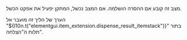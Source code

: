מצב זה קובע אם ההסרה הושלמה. אם המצב נכשל, המתקן יפעיל את אפקט הכשל.

הערך של הליך זה מועבר אל "${l10n.t("elementgui.item_extension.dispense_result_itemstack")}" בתור תלות ה"הצלחה".